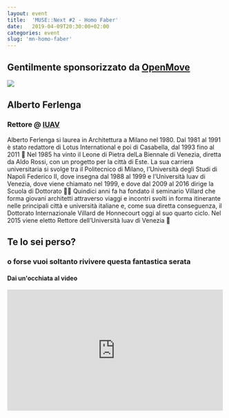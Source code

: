 ```yaml
---
layout: event
title:  'MUSE::Next #2 - Homo Faber'
date:   2019-04-09T20:30:00+02:00
categories: event
slug: 'mn-homo-faber'
---
```

## Gentilmente sponsorizzato da [OpenMove](//www.openmove.com)
<img src="../../../img/openMove-slide.jpg">

## Alberto Ferlenga
### Rettore @ [IUAV](//www.iuav.it/homepage/)

Alberto Ferlenga si laurea in Architettura a Milano nel 1980. Dal 1981 al 1991 è stato redattore di Lotus International e poi di Casabella, dal 1993 fino al 2011 🏡 Nel 1985 ha vinto il Leone di Pietra delLa Biennale di Venezia, diretta da Aldo Rossi, con un progetto per la città di Este. La sua carriera universitaria si svolge tra il Politecnico di Milano, l’Università degli Studi di Napoli Federico II, dove insegna dal 1988 al 1999 e l'Università Iuav di Venezia, dove viene chiamato nel 1999, e dove dal 2009 al 2016 dirige la Scuola di Dottorato 👩‍🎓 Quindici anni fa ha fondato il seminario Villard che forma giovani architetti attraverso viaggi e incontri svolti in forma itinerante nelle principali città e università italiane e, come sua diretta conseguenza, il Dottorato Internazionale Villard de Honnecourt oggi al suo quarto ciclo. Nel 2015 viene eletto Rettore dell’Università Iuav di Venezia 🦁

## Te lo sei perso?
### o forse vuoi soltanto rivivere questa fantastica serata
<section class="fb-links">

#### Dai un'occhiata al video
<iframe src="https://www.facebook.com/plugins/video.php?href=https%3A%2F%2Fwww.facebook.com%2Fmusetrento%2Fvideos%2F629211767527234%3Ffbclid%3DIwAR1WbtyckTJasHOIAc2Tc9FjlMytwDAquUVMlb_9BMv_WeCZ4Zr2zCrCchg&width=500&show_text=false&appId=577818005714647&height=281" class="video-embed" width="500" height="281" style="border:none;overflow:hidden" scrolling="no" frameborder="0" allowTransparency="true" allow="encrypted-media" allowFullScreen="true"></iframe>
<!-- #### e non dimenticare le <a id="fb_photo_album" class="btn-facebook" target="_blank" href="//bit.ly/musenext1p">foto &#128247;</a> -->
</section>

